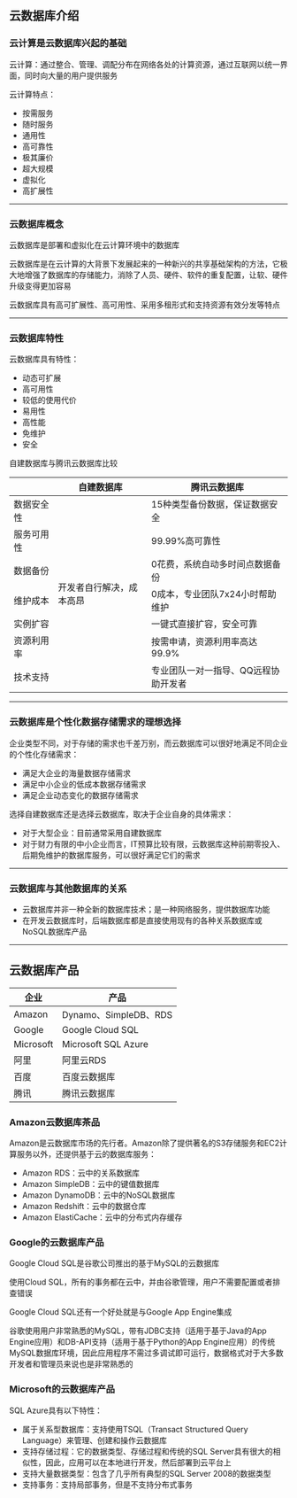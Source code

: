## 云数据库介绍

### 云计算是云数据库兴起的基础

云计算：通过整合、管理、调配分布在网络各处的计算资源，通过互联网以统一界面，同时向大量的用户提供服务

云计算特点：

- 按需服务
- 随时服务
- 通用性
- 高可靠性
- 极其廉价
- 超大规模
- 虚拟化
- 高扩展性

--- 
### 云数据库概念

云数据库是部署和虚拟化在云计算环境中的数据库

云数据库是在云计算的大背景下发展起来的一种新兴的共享基础架构的方法，它极大地增强了数据库的存储能力，消除了人员、硬件、软件的重复配置，让软、硬件升级变得更加容易

云数据库具有高可扩展性、高可用性、采用多租形式和支持资源有效分发等特点

--- 
### 云数据库特性
云数据库具有特性：

- 动态可扩展
- 高可用性
- 较低的使用代价
- 易用性
- 高性能
- 免维护
- 安全


自建数据库与腾讯云数据库比较

<table>
	<thead>
		<tr>
			<th></th>
			<th>自建数据库</th>
			<th>腾讯云数据库</th>
		</tr>
	</thead>
	<tbody>
		<tr>
			<td>数据安全性</td>
			<td rowspan ="7">开发者自行解决，成本高昂</td>
			<td>15种类型备份数据，保证数据安全</td>
		</tr>
		<tr>
			<td>服务可用性</td>
			<td>99.99%高可靠性</td>
		</tr>
		<tr>
			<td>数据备份</td>
			<td>0花费，系统自动多时间点数据备份</td>
		</tr>
		<tr>
			<td>维护成本</td>
			<td>0成本，专业团队7x24小时帮助维护</td>
		</tr>
		<tr>
			<td>实例扩容</td>
			<td>一键式直接扩容，安全可靠</td>
		</tr>
		<tr>
			<td>资源利用率</td>
			<td>按需申请，资源利用率高达99.9%</td>
		</tr>
		<tr>
			<td>技术支持</td>
			<td>专业团队一对一指导、QQ远程协助开发者</td>
		</tr>
	</tbody>
</table>

---
### 云数据库是个性化数据存储需求的理想选择

企业类型不同，对于存储的需求也千差万别，而云数据库可以很好地满足不同企业的个性化存储需求：

- 满足大企业的海量数据存储需求
- 满足中小企业的低成本数据存储需求 
- 满足企业动态变化的数据存储需求

选择自建数据库还是选择云数据库，取决于企业自身的具体需求：

- 对于大型企业：目前通常采用自建数据库 
- 对于财力有限的中小企业而言，IT预算比较有限，云数据库这种前期零投入、后期免维护的数据库服务，可以很好满足它们的需求  

---

### 云数据库与其他数据库的关系

- 云数据库并非一种全新的数据库技术；是一种网络服务，提供数据库功能
- 在开发云数据库时，后端数据库都是直接使用现有的各种关系数据库或NoSQL数据库产品

---

## 云数据库产品

企业 | 产品
--- | ---
Amazon | Dynamo、SimpleDB、RDS
Google | Google Cloud SQL
Microsoft | Microsoft SQL Azure
阿里 | 阿里云RDS
百度 | 百度云数据库
腾讯 | 腾讯云数据库

### Amazon云数据库茶品

Amazon是云数据库市场的先行者。Amazon除了提供著名的S3存储服务和EC2计算服务以外，还提供基于云的数据库服务：

- Amazon RDS：云中的关系数据库
- Amazon SimpleDB：云中的键值数据库
- Amazon DynamoDB：云中的NoSQL数据库
- Amazon Redshift：云中的数据仓库
- Amazon ElastiCache：云中的分布式内存缓存

### Google的云数据库产品

Google Cloud SQL是谷歌公司推出的基于MySQL的云数据库

使用Cloud SQL，所有的事务都在云中，并由谷歌管理，用户不需要配置或者排查错误

Google Cloud SQL还有一个好处就是与Google App Engine集成

谷歌使用用户非常熟悉的MySQL，带有JDBC支持（适用于基于Java的App Engine应用）和DB-API支持（适用于基于Python的App Engine应用）的传统MySQL数据库环境，因此应用程序不需过多调试即可运行，数据格式对于大多数开发者和管理员来说也是非常熟悉的

### Microsoft的云数据库产品

SQL Azure具有以下特性：

- 属于关系型数据库：支持使用TSQL（Transact Structured Query Language）来管理、创建和操作云数据库
- 支持存储过程：它的数据类型、存储过程和传统的SQL Server具有很大的相似性，因此，应用可以在本地进行开发，然后部署到云平台上
- 支持大量数据类型：包含了几乎所有典型的SQL Server 2008的数据类型
- 支持事务：支持局部事务，但是不支持分布式事务
